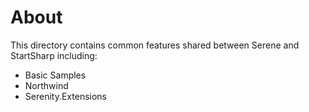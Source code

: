 # About

This directory contains common features shared between Serene and StartSharp including:

* Basic Samples
* Northwind
* Serenity.Extensions
